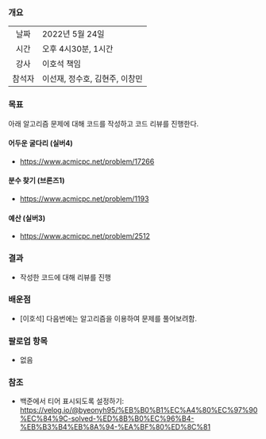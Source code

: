### 개요
|  |  |
| :---:  | :--- |
| 날짜 | 2022년 5월 24일 |
| 시간 | 오후 4시30분, 1시간 |
| 강사 | 이호석 책임 |
| 참석자 | 이선재, 정수호, 김현주, 이창민 |

### 목표
아래 알고리즘 문제에 대해 코드를 작성하고 코드 리뷰를 진행한다.

#### 어두운 굴다리 (실버4)

+ https://www.acmicpc.net/problem/17266

#### 분수 찾기 (브론즈1)

+ https://www.acmicpc.net/problem/1193

#### 예산 (실버3)

+ https://www.acmicpc.net/problem/2512

### 결과

+ 작성한 코드에 대해 리뷰를 진행

### 배운점
+ [이호석] 다음번에는 알고리즘을 이용하여 문제를 풀어보려함.
 
### 팔로업 항목
+ 없음

### 참조
+ 백준에서 티어 표시되도록 설정하기: https://velog.io/@byeonyh95/%EB%B0%B1%EC%A4%80%EC%97%90%EC%84%9C-solved-%ED%8B%B0%EC%96%B4-%EB%B3%B4%EB%8A%94-%EA%BF%80%ED%8C%81
